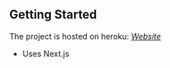 ## Getting Started

The project is hosted on heroku: _<a href="https://portfolio-five-eta-12.vercel.app/" target="_blank">Website</a>_
* Uses Next.js
